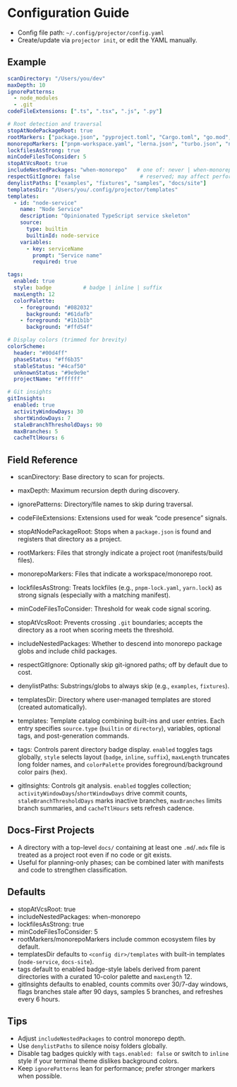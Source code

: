 # Configuration Guide

- Config file path: `~/.config/projector/config.yaml`
- Create/update via `projector init`, or edit the YAML manually.

## Example
```yaml
scanDirectory: "/Users/you/dev"
maxDepth: 10
ignorePatterns:
  - node_modules
  - .git
codeFileExtensions: [".ts", ".tsx", ".js", ".py"]

# Root detection and traversal
stopAtNodePackageRoot: true
rootMarkers: ["package.json", "pyproject.toml", "Cargo.toml", "go.mod", "composer.json", "pom.xml", "build.gradle", "settings.gradle", "CMakeLists.txt", "Makefile", "Gemfile"]
monorepoMarkers: ["pnpm-workspace.yaml", "lerna.json", "turbo.json", "nx.json", "go.work"]
lockfilesAsStrong: true
minCodeFilesToConsider: 5
stopAtVcsRoot: true
includeNestedPackages: "when-monorepo"   # one of: never | when-monorepo | always
respectGitIgnore: false                   # reserved; may affect performance
denylistPaths: ["examples", "fixtures", "samples", "docs/site"]
templatesDir: "/Users/you/.config/projector/templates"
templates:
  - id: "node-service"
    name: "Node Service"
    description: "Opinionated TypeScript service skeleton"
    source:
      type: builtin
      builtinId: node-service
    variables:
      - key: serviceName
        prompt: "Service name"
        required: true

tags:
  enabled: true
  style: badge          # badge | inline | suffix
  maxLength: 12
  colorPalette:
    - foreground: "#082032"
      background: "#61dafb"
    - foreground: "#1b1b1b"
      background: "#ffd54f"

# Display colors (trimmed for brevity)
colorScheme:
  header: "#00d4ff"
  phaseStatus: "#ff6b35"
  stableStatus: "#4caf50"
  unknownStatus: "#9e9e9e"
  projectName: "#ffffff"

# Git insights
gitInsights:
  enabled: true
  activityWindowDays: 30
  shortWindowDays: 7
  staleBranchThresholdDays: 90
  maxBranches: 5
  cacheTtlHours: 6
```

## Field Reference
- scanDirectory: Base directory to scan for projects.
- maxDepth: Maximum recursion depth during discovery.
- ignorePatterns: Directory/file names to skip during traversal.
- codeFileExtensions: Extensions used for weak “code presence” signals.

- stopAtNodePackageRoot: Stops when a `package.json` is found and registers that directory as a project.
- rootMarkers: Files that strongly indicate a project root (manifests/build files).
- monorepoMarkers: Files that indicate a workspace/monorepo root.
- lockfilesAsStrong: Treats lockfiles (e.g., `pnpm-lock.yaml`, `yarn.lock`) as strong signals (especially with a matching manifest).
- minCodeFilesToConsider: Threshold for weak code signal scoring.
- stopAtVcsRoot: Prevents crossing `.git` boundaries; accepts the directory as a root when scoring meets the threshold.
- includeNestedPackages: Whether to descend into monorepo package globs and include child packages.
- respectGitIgnore: Optionally skip git-ignored paths; off by default due to cost.
- denylistPaths: Substrings/globs to always skip (e.g., `examples`, `fixtures`).
- templatesDir: Directory where user-managed templates are stored (created automatically).
- templates: Template catalog combining built-ins and user entries. Each entry specifies `source.type` (`builtin` or `directory`), variables, optional tags, and post-generation commands.
- tags: Controls parent directory badge display. `enabled` toggles tags globally, `style` selects layout (`badge`, `inline`, `suffix`), `maxLength` truncates long folder names, and `colorPalette` provides foreground/background color pairs (hex).
- gitInsights: Controls git analysis. `enabled` toggles collection; `activityWindowDays`/`shortWindowDays` drive commit counts, `staleBranchThresholdDays` marks inactive branches, `maxBranches` limits branch summaries, and `cacheTtlHours` sets refresh cadence.

## Docs-First Projects
- A directory with a top-level `docs/` containing at least one `.md`/`.mdx` file is treated as a project root even if no code or git exists.
- Useful for planning-only phases; can be combined later with manifests and code to strengthen classification.

## Defaults
- stopAtVcsRoot: true
- includeNestedPackages: when-monorepo
- lockfilesAsStrong: true
- minCodeFilesToConsider: 5
- rootMarkers/monorepoMarkers include common ecosystem files by default.
- templatesDir defaults to `<config dir>/templates` with built-in templates (`node-service`, `docs-site`).
- tags default to enabled badge-style labels derived from parent directories with a curated 10-color palette and `maxLength` 12.
- gitInsights defaults to enabled, counts commits over 30/7-day windows, flags branches stale after 90 days, samples 5 branches, and refreshes every 6 hours.

## Tips
- Adjust `includeNestedPackages` to control monorepo depth.
- Use `denylistPaths` to silence noisy folders globally.
- Disable tag badges quickly with `tags.enabled: false` or switch to `inline` style if your terminal theme dislikes background colors.
- Keep `ignorePatterns` lean for performance; prefer stronger markers when possible.
